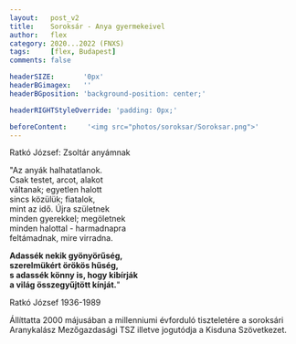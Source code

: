 ```yaml
---
layout:   post_v2
title:    Soroksár - Anya gyermekeivel
author:   flex
category: 2020...2022 (FNXS)
tags:     [flex, Budapest]
comments: false

headerSIZE:       '0px'
headerBGimagex:   ''
headerBGposition: 'background-position: center;'

headerRIGHTStyleOverride: 'padding: 0px;'

beforeContent:     '<img src="photos/soroksar/Soroksar.png">'
---
```


Ratkó József: Zsoltár anyámnak

"Az anyák halhatatlanok.<br>
Csak testet, arcot, alakot<br>
váltanak; egyetlen halott<br>
sincs közülük; fiatalok,<br>
mint az idő. Újra születnek<br>
minden gyerekkel; megöletnek<br>
minden halottal - harmadnapra<br>
feltámadnak, mire virradna.<br>

**Adassék nekik gyönyörűség,**<br>
**szerelmükért örökös hűség,**<br>
**s adassék könny is, hogy kibírják**<br>
**a világ összegyűjtött kínját.**"

Ratkó József 1936-1989

Állíttatta 2000 májusában a millenniumi évforduló tiszteletére a soroksári Aranykalász Mezőgazdasági TSZ illetve jogutódja a Kisduna Szövetkezet.